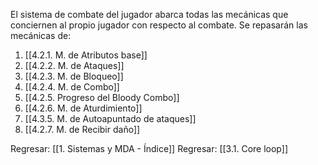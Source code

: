 
El sistema de combate del jugador abarca todas las mecánicas que conciernen al propio jugador con respecto al combate. Se repasarán las mecánicas de:

1. [[4.2.1. M. de Atributos base]]
2. [[4.2.2. M. de Ataques]]
3. [[4.2.3. M. de Bloqueo]]
4. [[4.2.4. M. de Combo]]
5. [[4.2.5. Progreso del Bloody Combo]]
6. [[4.2.6. M. de Aturdimiento]]
7. [[4.3.5. M. de Autoapuntado de ataques]]
8. [[4.2.7. M. de Recibir daño]]


Regresar: [[1. Sistemas y MDA - Índice]]
Regresar: [[3.1. Core loop]]